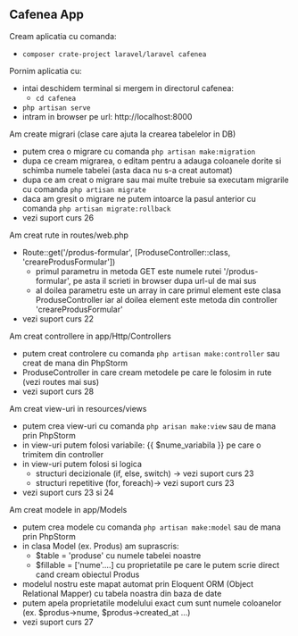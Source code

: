 ## Cafenea App

Cream aplicatia cu comanda:
 - ``composer crate-project laravel/laravel cafenea``

Pornim aplicatia cu:
 - intai deschidem terminal si mergem in directorul cafenea:
   - ``cd cafenea``
 - ``php artisan serve``
 - intram in browser pe url: http://localhost:8000

Am create migrari (clase care ajuta la crearea tabelelor in DB)
 - putem crea o migrare cu comanda ``php artisan make:migration``
 - dupa ce cream migrarea, o editam pentru a adauga coloanele dorite si schimba numele tabelei (asta daca nu s-a creat automat)
 - dupa ce am creat o migrare sau mai multe trebuie sa executam migrarile cu comanda ``php artisan migrate``
 - daca am gresit o migrare ne putem intoarce la pasul anterior cu comanda ``php artisan migrate:rollback``
 - vezi suport curs 26

Am creat rute in routes/web.php
 - Route::get('/produs-formular', [ProduseController::class, 'creareProdusFormular'])
   - primul parametru in metoda GET este numele rutei '/produs-formular', pe asta il scrieti in browser dupa url-ul de mai sus
   - al doilea parametru este un array in care primul element este clasa ProduseController iar al doilea element este metoda din controller 'creareProdusFormular'
 - vezi suport curs 22

Am creat controllere in app/Http/Controllers
 - putem creat controlere cu comanda ``php artisan make:controller`` sau creat de mana din PhpStorm
 - ProduseController in care cream metodele pe care le folosim in rute (vezi routes mai sus)
 - vezi suport curs 28

Am creat view-uri in resources/views
 - putem crea view-uri cu comanda ``php arisan make:view`` sau de mana prin PhpStorm
 - in view-uri putem folosi variabile: {{ $nume_variabila }} pe care o trimitem din controller
 - in view-uri putem folosi si logica
   - structuri decizionale (if, else, switch) -> vezi suport curs 23
   - structuri repetitive (for, foreach)-> vezi suport curs 23
 - vezi suport curs 23 si 24

Am creat modele in app/Models
 - putem crea modele cu comanda ``php artisan make:model`` sau de mana prin PhpStorm
 - in clasa Model (ex. Produs) am suprascris:
   - $table = 'produse' cu numele tabelei noastre
   - $fillable = ['nume'....] cu proprietatile pe care le putem scrie direct cand cream obiectul Produs
 - modelul nostru este mapat automat prin Eloquent ORM (Object Relational Mapper) cu tabela noastra din baza de date
 - putem apela proprietatile modelului exact cum sunt numele coloanelor (ex. $produs->nume, $produs->created_at ...)
- vezi suport curs 27
